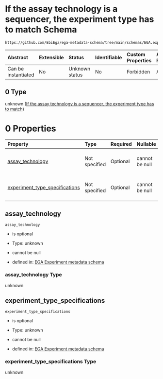 # If the assay technology is a sequencer, the experiment type has to match Schema

```txt
https://github.com/EbiEga/ega-metadata-schema/tree/main/schemas/EGA.experiment.json#/oneOf/0
```



| Abstract            | Extensible | Status         | Identifiable | Custom Properties | Additional Properties | Access Restrictions | Defined In                                                                           |
| :------------------ | :--------- | :------------- | :----------- | :---------------- | :-------------------- | :------------------ | :----------------------------------------------------------------------------------- |
| Can be instantiated | No         | Unknown status | No           | Forbidden         | Allowed               | none                | [EGA.experiment.json\*](../../../schemas/EGA.experiment.json "open original schema") |

## 0 Type

unknown ([If the assay technology is a sequencer, the experiment type has to match](ega-9-oneof-if-the-assay-technology-is-a-sequencer-the-experiment-type-has-to-match.md))

# 0 Properties

| Property                                                            | Type          | Required | Nullable       | Defined by                                                                                                                                                                                                                                                                                                  |
| :------------------------------------------------------------------ | :------------ | :------- | :------------- | :---------------------------------------------------------------------------------------------------------------------------------------------------------------------------------------------------------------------------------------------------------------------------------------------------------- |
| [assay\_technology](#assay_technology)                              | Not specified | Optional | cannot be null | [EGA Experiment metadata schema](ega-9-oneof-if-the-assay-technology-is-a-sequencer-the-experiment-type-has-to-match-properties-assay_technology.md "https://github.com/EbiEga/ega-metadata-schema/tree/main/schemas/EGA.experiment.json#/oneOf/0/properties/assay_technology")                             |
| [experiment\_type\_specifications](#experiment_type_specifications) | Not specified | Optional | cannot be null | [EGA Experiment metadata schema](ega-9-oneof-if-the-assay-technology-is-a-sequencer-the-experiment-type-has-to-match-properties-experiment_type_specifications.md "https://github.com/EbiEga/ega-metadata-schema/tree/main/schemas/EGA.experiment.json#/oneOf/0/properties/experiment_type_specifications") |

## assay\_technology



`assay_technology`

*   is optional

*   Type: unknown

*   cannot be null

*   defined in: [EGA Experiment metadata schema](ega-9-oneof-if-the-assay-technology-is-a-sequencer-the-experiment-type-has-to-match-properties-assay_technology.md "https://github.com/EbiEga/ega-metadata-schema/tree/main/schemas/EGA.experiment.json#/oneOf/0/properties/assay_technology")

### assay\_technology Type

unknown

## experiment\_type\_specifications



`experiment_type_specifications`

*   is optional

*   Type: unknown

*   cannot be null

*   defined in: [EGA Experiment metadata schema](ega-9-oneof-if-the-assay-technology-is-a-sequencer-the-experiment-type-has-to-match-properties-experiment_type_specifications.md "https://github.com/EbiEga/ega-metadata-schema/tree/main/schemas/EGA.experiment.json#/oneOf/0/properties/experiment_type_specifications")

### experiment\_type\_specifications Type

unknown
